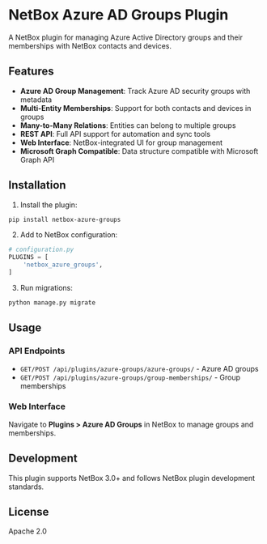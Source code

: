 # NetBox Azure AD Groups Plugin

A NetBox plugin for managing Azure Active Directory groups and their memberships with NetBox contacts and devices.

## Features

- **Azure AD Group Management**: Track Azure AD security groups with metadata
- **Multi-Entity Memberships**: Support for both contacts and devices in groups
- **Many-to-Many Relations**: Entities can belong to multiple groups
- **REST API**: Full API support for automation and sync tools
- **Web Interface**: NetBox-integrated UI for group management
- **Microsoft Graph Compatible**: Data structure compatible with Microsoft Graph API

## Installation

1. Install the plugin:
```bash
pip install netbox-azure-groups
```

2. Add to NetBox configuration:
```python
# configuration.py
PLUGINS = [
    'netbox_azure_groups',
]
```

3. Run migrations:
```bash
python manage.py migrate
```

## Usage

### API Endpoints

- `GET/POST /api/plugins/azure-groups/azure-groups/` - Azure AD groups
- `GET/POST /api/plugins/azure-groups/group-memberships/` - Group memberships

### Web Interface

Navigate to **Plugins > Azure AD Groups** in NetBox to manage groups and memberships.

## Development

This plugin supports NetBox 3.0+ and follows NetBox plugin development standards.

## License

Apache 2.0